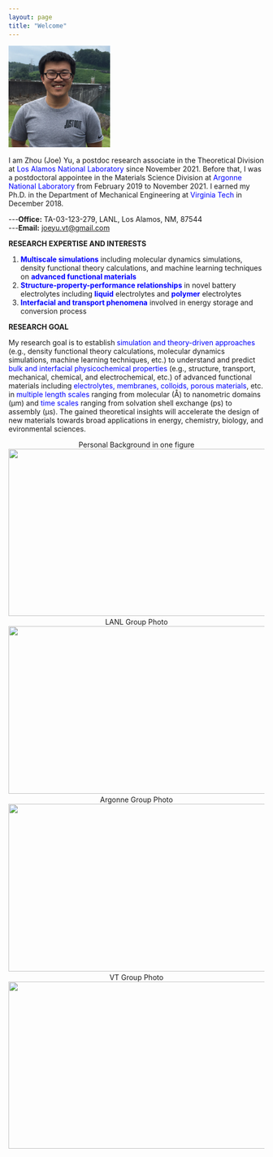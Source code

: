 ```yaml
---
layout: page
title: "Welcome"
---
```


<img src="./assets/headshot.JPG" width="200" height="200">  

I am Zhou (Joe) Yu, a postdoc research associate in the Theoretical Division at <span style="color:blue">Los Alamos National Laboratory</span> since November 2021. Before that, I was a postdoctoral appointee in the Materials Science Division at <span style="color:blue">Argonne National Laboratory</span> from February 2019 to November 2021. I earned my Ph.D. in the Department of Mechanical Engineering at <span style="color:blue">Virginia Tech</span> in December 2018.

---**Office:** TA-03-123-279, LANL, Los Alamos, NM, 87544      
---**Email:** joeyu.vt@gmail.com

**RESEARCH EXPERTISE AND INTERESTS**
1. <span style="color:blue">**Multiscale simulations**</span> including molecular dynamics simulations, density functional theory calculations, and machine learning techniques on <span style="color:blue">**advanced functional materials**</span>
2. <span style="color:blue">**Structure-property-performance relationships**</span> in novel battery electrolytes including <span style="color:blue">**liquid**</span> electrolytes and <span style="color:blue">**polymer**</span> electrolytes
3. <span style="color:blue">**Interfacial and transport phenomena**</span> involved in energy storage and conversion process 


**RESEARCH GOAL**

My research goal is to establish <span style="color:blue">simulation and theory-driven approaches</span> (e.g., density functional theory calculations, molecular dynamics simulations, machine learning techniques, etc.) to understand and predict <span style="color:blue">bulk and interfacial physicochemical properties</span> (e.g., structure, transport, mechanical, chemical, and electrochemical, etc.) of advanced functional materials including <span style="color:blue">electrolytes, membranes, colloids, porous materials</span>, etc. in <span style="color:blue">multiple length scales</span> ranging from molecular (Å) to nanometric domains (μm) and <span style="color:blue">time scales</span> ranging from solvation shell exchange (ps) to assembly (μs). The gained theoretical insights will accelerate the design of new materials towards broad applications in energy, chemistry, biology, and evironmental sciences.



<center>
    Personal Background in one figure
</center>

<center>
    <img src="https://zhou-joe-yu.github.io/assets/background.png" width="650" height="329">
</center>

<center>
    LANL Group Photo
</center>

<center>
    <img src="https://zhou-joe-yu.github.io/assets/LANL_group.jpg" width="650" height="330">
</center>

<center>
    Argonne Group Photo
</center>

<center>
    <img src="https://zhou-joe-yu.github.io/assets/Argonne_group.JPG" width="650" height="330">
</center> 

<center>
    VT Group Photo
</center>

<center>
    <img src="https://zhou-joe-yu.github.io/assets/VT_group.JPG" width="650" height="329">
</center>

